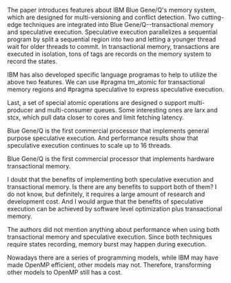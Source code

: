 The paper introduces features about IBM Blue Gene/Q's memory system, which are designed for multi-versioning and conflict detection. Two cutting-edge techniques are integrated into Blue Gene/Q--transactional memory and speculative execution. Speculative execution parallelizes a sequential program by split a sequential region into two and letting a younger thread wait for older threads to commit. In transactional memory, transactions are executed in isolation, tons of tags are records on the memory system to record the states.

IBM has also developed specific language programas to help to utilize the above two features. We can use #pragma tm_atomic for transactional memory regions and #pragma speculative to express speculative execution.

Last, a set of special atomic operations are designed o support multi-producer and multi-consumer queues. Some interesting ones are larx and stcx, which pull data closer to cores and limit fetching latency.

Blue Gene/Q is the first commercial processor that implements general purpose speculative execution. And performance results show that speculative execution continues to scale up to 16 threads.

Blue Gene/Q is the first commercial processor that implements hardware transactional memory.

I doubt that the benefits of implementing both speculative execution and transactional memory. Is there are any benefits to support both of them? I do not know, but definitely, it requires a large amount of research and development cost. And I would argue that the benefits of speculative execution can be achieved by software level optimization plus transactional memory.

The authors did not mention anything about performance when using both transactional memory and speculative execution. Since both techniques require states recording, memory burst may happen during execution.

Nowadays there are a series of programming models, while IBM may have made OpenMP efficient, other models may not. Therefore, transforming other models to OpenMP still has a cost.

